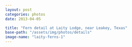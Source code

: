 ```yaml
---
layout: post
categories: photos
date: 2013-04-05

title: "Fern detail at Laity Lodge, near Leakey, Texas"
base-path: "/assets/img/photos/details"
image-name: "laity-ferns-1"
---
```

